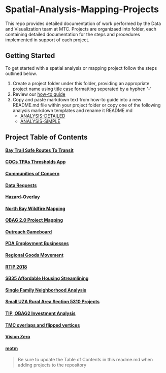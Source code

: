 # Spatial-Analysis-Mapping-Projects
This repo provides detailed documentation of work performed by the Data and Visualization team at MTC.  Projects are organizaed into folder, each containing detailed documentation for the steps and procedures implemented in support of each project.

## Getting Started 
To get started with a spatial analysis or mapping project follow the steps outlined below. 

1. Create a project folder under this folder, providing an appropriate project name using [title case](http://titlecase.com/) formatting seperated by a hyphen '-' 
2. Review our [how-to guide](https://github.com/BayAreaMetro/dv-project-templates) 
3. Copy and paste markdown text from how-to guide into a new README.md file within your project folder or copy one of the following analysis markdown templates and rename it README.md
   - [ANALYSIS-DETAILED](https://github.com/BayAreaMetro/dv-project-templates/blob/master/ANALYSIS-DETAILED.md) 
   - [ANALYSIS-SIMPLE](https://github.com/BayAreaMetro/dv-project-templates/blob/master/ANALYSIS-SIMPLE.md)

## Project Table of Contents

#### [Bay Trail Safe Routes To Transit](Bay-Trail-Safe-Routes-To-Transit)

#### [COCs TPAs Thresholds App](COCs%TPAs%Thresholds%App)  

#### [Communities of Concern](Communities-of-Concern)  

#### [Data Requests](Data-Requests) 

#### [Hazard-Overlay](Hazard-Overlay)

#### [North Bay Wildfire Mapping](North-Bay-Wildfire-Mapping)

#### [OBAG 2.0 Project Mapping](OBAG-2-Project-Mapping)  

#### [Outreach Gameboard](Outreach-Gameboard)

#### [PDA Employment Businesses](PDA-Employment-Businesses) 

#### [Regional Goods Movement](Regional-Goods-Movement)

#### [RTIP 2018](RTIP-2018)

#### [SB35 Affordable Housing Streamlining](SB35-Affordable-Housing-Streamlining)

#### [Single Family Neighborhood Analysis](Single-Family-Neighborhoods_PDA_TPA_Walkable)

#### [Small UZA Rural Area Section 5310 Projects](Small-UZA-Rural-Area-Section-5310-Projects)

#### [TIP, OBAG2 Investment Analysis](TIP,-OBAG2-Investment-Analysis)

#### [TMC overlaps and flipped vertices](TMC-overlaps-and-flipped-vertices)

#### [Vision Zero](Vision-Zero)

#### [motm](motm)

> Be sure to update the Table of Contents in this readme.md when adding projects to the repository
